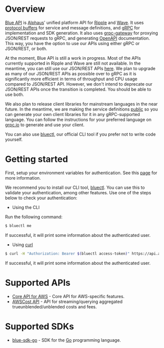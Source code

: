 # Overview

[Blue API](https://github.com/alphauslabs/blueapi) is [Alphaus](https://alphaus.cloud/en/)' unified platform API for [Ripple](https://alphaus.cloud/en/product/ripple/) and [Wave](https://alphaus.cloud/en/product/wave/). It uses [protocol buffers](https://developers.google.com/protocol-buffers/) for service and message definitions, and [gRPC](https://grpc.io/) for implementation and SDK generation. It also uses [grpc-gateway](https://grpc-ecosystem.github.io/grpc-gateway/) for proxying JSON/REST requests to gRPC, and generating [OpenAPI](https://www.openapis.org/) documentation. This way, you have the option to use our APIs using either gRPC or JSON/REST, or both.

At the moment, Blue API is still a work in progress. Most of the APIs currently supported in Ripple and Wave are still not available. In the meantime, you can still use our JSON/REST APIs [here](https://docs.mobingi.com/v/api-reference/). We plan to upgrade as many of our JSON/REST APIs as possible over to gRPC as it is significantly more efficient in terms of throughput and CPU usage compared to JSON/REST API. However, we don't intend to deprecate our JSON/REST APIs once the transition is completed. You should be able to use both.

We also plan to release client libraries for mainstream languages in the near future. In the meantime, we are making the service definitions [public](https://github.com/alphauslabs/blueapi) so you can generate your own client libraries for it in any gRPC-supported language. You can follow the instructions for your preferred language on [grpc.io](https://grpc.io/) to generate and use your client.

You can also use [bluectl](https://github.com/alphauslabs/bluectl), our official CLI tool if you prefer not to write code yourself.

# Getting started

First, setup your environment variables for authentication. See this [page](https://alphauslabs.github.io/blueapi/authentication/apikey.html) for more information.

We recommend you to install our CLI tool, [bluectl](https://github.com/alphauslabs/bluectl). You can use this to validate your authentication, among other features. Use one of the steps below to check your authentication:

* Using the CLI

Run the following command:

```bash
$ bluectl me
```

If successful, it will print some information about the authenticated user.

* Using [curl](https://curl.se/)

```bash
$ curl -H "Authorization: Bearer $(bluectl access-token)" https://api.alphaus.cloud/blueaws/v1/me
```

If successful, it will print some information about the authenticated user.

# Supported APIs

- [Core API for AWS](https://alphauslabs.github.io/blueapi/apis/blueaws.html) - Core API for AWS-specific features.
- [AWSCost API](https://alphauslabs.github.io/blueapi/apis/awscost.html) - API for streaming/querying aggregated trueunblended/unblended costs and fees.

# Supported SDKs

- [blue-sdk-go](https://alphauslabs.github.io/blueapi/sdks/go.html) - SDK for the [Go](https://golang.org/) programming language.
